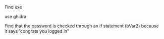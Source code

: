 Find exe

use ghidra

Find that the password is checked through an if statement (bVar2) because it says 'congrats you logged in" 